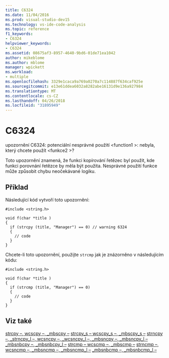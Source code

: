```yaml
---
title: C6324
ms.date: 11/04/2016
ms.prod: visual-studio-dev15
ms.technology: vs-ide-code-analysis
ms.topic: reference
f1_keywords:
- C6324
helpviewer_keywords:
- C6324
ms.assetid: 08675af3-8957-4640-9bd6-01de71ea1042
author: mikeblome
ms.author: mblome
manager: wpickett
ms.workload:
- multiple
ms.openlocfilehash: 3329e1caca9a769a0270a7c114887f634caf925e
ms.sourcegitcommit: e13e61ddea6032a8282abe16131d9e136a927984
ms.translationtype: MT
ms.contentlocale: cs-CZ
ms.lasthandoff: 04/26/2018
ms.locfileid: "31895949"
---
```

# <a name="c6324"></a>C6324
upozornění C6324: potenciální nesprávné použití \<function1 >: nebyla, který chcete použít \<funkce2 >?

 Toto upozornění znamená, že funkci kopírování řetězec byl použit, kde funkci porovnání řetězce by měla být použita. Nesprávné použití funkce může způsobit chybu neočekávané logiku.

## <a name="example"></a>Příklad
 Následující kód vytvoří toto upozornění:

```
#include <string.h>

void f(char *title )
{
  if (strcpy (title, "Manager") == 0) // warning 6324
  {
    // code
  }
}
```

 Chcete-li toto upozornění, použijte `strcmp` jak je znázorněno v následujícím kódu:

```
#include <string.h>

void f(char *title )
{
  if (strcmp (title, "Manager") == 0)
  {
    // code
  }
}
```

## <a name="see-also"></a>Viz také
 [strcpy –, wcscpy –, _mbscpy –](/cpp/c-runtime-library/reference/strcpy-wcscpy-mbscpy) [strcpy_s – wcscpy_s –, _mbscpy_s –](/cpp/c-runtime-library/reference/strcpy-s-wcscpy-s-mbscpy-s) [strncpy –, _strncpy_l –, wcsncpy –, _wcsncpy_l –, _mbsncpy –, _mbsncpy_l –](/cpp/c-runtime-library/reference/strncpy-strncpy-l-wcsncpy-wcsncpy-l-mbsncpy-mbsncpy-l) [_mbsnbcpy –, _mbsnbcpy_l –](/cpp/c-runtime-library/reference/mbsnbcpy-mbsnbcpy-l) [strcmp – wcscmp –, _mbscmp –](/cpp/c-runtime-library/reference/strcmp-wcscmp-mbscmp) [strncmp –, wcsncmp –, _mbsncmp –, _mbsncmp_l –](/cpp/c-runtime-library/reference/strncmp-wcsncmp-mbsncmp-mbsncmp-l) [_mbsnbcmp –, _mbsnbcmp_l –](/cpp/c-runtime-library/reference/mbsnbcmp-mbsnbcmp-l)